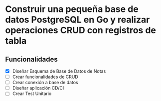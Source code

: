 # Construir una pequeña base de datos PostgreSQL en Go y realizar operaciones CRUD con registros de tabla

## Funcionalidades

- [X]  Diseñar Esquema de Base de Datos de Notas
- [ ]  Crear funcionalidades de CRUD
- [ ]  Crear conexión a base de datos
- [ ]  Diseñar aplicación CD/CI
- [ ]  Crear Test Unitario